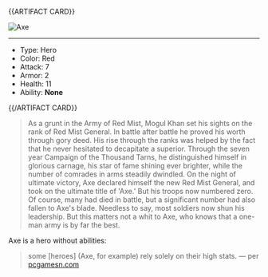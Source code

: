 {{ARTIFACT CARD}}

![Axe](https://i.imgur.com/eXXdmON.jpg)

---

* Type: Hero
* Color: Red
* Attack: 7
* Armor: 2
* Health: 11
* Ability: **None**

{{/ARTIFACT CARD}}

> As a grunt in the Army of Red Mist, Mogul Khan set his sights on the rank of Red Mist General. In battle after battle he proved his worth through gory deed. His rise through the ranks was helped by the fact that he never hesitated to decapitate a superior. Through the seven year Campaign of the Thousand Tarns, he distinguished himself in glorious carnage, his star of fame shining ever brighter, while the number of comrades in arms steadily dwindled. On the night of ultimate victory, Axe declared himself the new Red Mist General, and took on the ultimate title of 'Axe.' But his troops now numbered zero. Of course, many had died in battle, but a significant number had also fallen to Axe's blade. Needless to say, most soldiers now shun his leadership. But this matters not a whit to Axe, who knows that a one-man army is by far the best.

Axe is a hero without abilities:

> some [heroes] (Axe, for example) rely solely on their high stats. — per [pcgamesn.com](https://www.pcgamesn.com/artifact/artifact-the-dota-card-game-release-date-trailers-gameplay-cards-trading)

